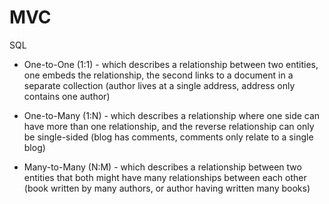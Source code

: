 # MVC

SQL
- One-to-One (1:1) - which describes a relationship between two entities, one embeds the relationship, the second links to a document in a separate collection (author lives at a single address, address only contains one author)

- One-to-Many (1:N) - which describes a relationship where one side can have more than one relationship, and the reverse relationship can only be single-sided (blog has comments, comments only relate to a single blog)

- Many-to-Many (N:M) - which describes a relationship between two entities that both might have many relationships between each other (book written by many authors, or author having written many books)
